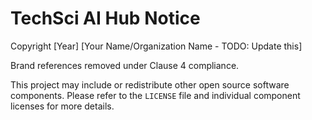 # TechSci AI Hub Notice

Copyright [Year] [Your Name/Organization Name - TODO: Update this]

Brand references removed under Clause 4 compliance.

This project may include or redistribute other open source software components.
Please refer to the `LICENSE` file and individual component licenses for more details.
